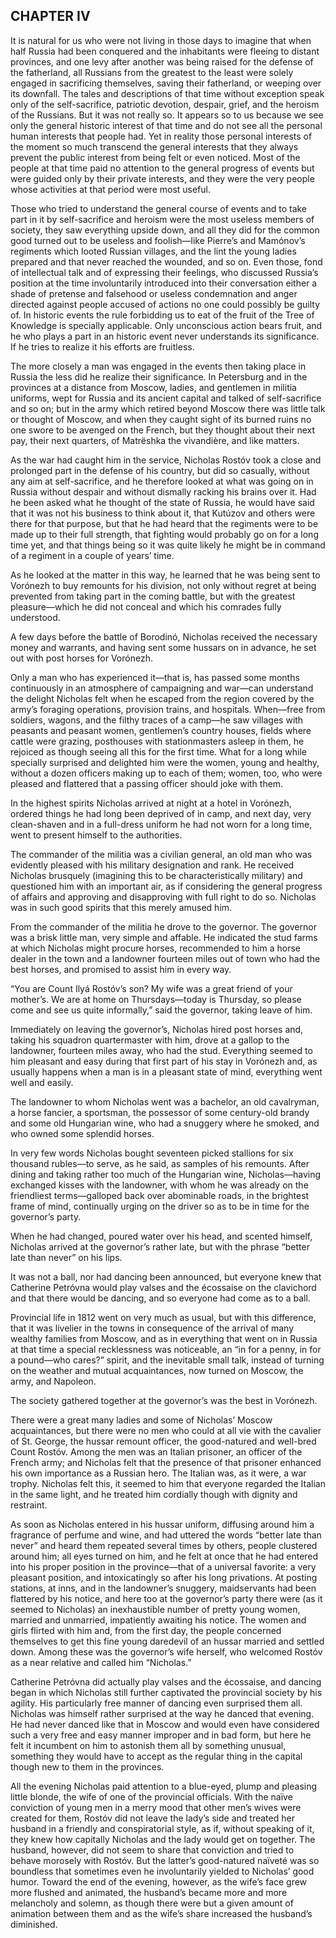 ## CHAPTER IV

It is natural for us who were not living in those days to imagine that
when half Russia had been conquered and the inhabitants were fleeing to
distant provinces, and one levy after another was being raised for the
defense of the fatherland, all Russians from the greatest to the least
were solely engaged in sacrificing themselves, saving their fatherland,
or weeping over its downfall. The tales and descriptions of that time
without exception speak only of the self-sacrifice, patriotic devotion,
despair, grief, and the heroism of the Russians. But it was not really
so. It appears so to us because we see only the general historic
interest of that time and do not see all the personal human interests
that people had. Yet in reality those personal interests of the moment
so much transcend the general interests that they always prevent the
public interest from being felt or even noticed. Most of the people at
that time paid no attention to the general progress of events but were
guided only by their private interests, and they were the very people
whose activities at that period were most useful.

Those who tried to understand the general course of events and to take
part in it by self-sacrifice and heroism were the most useless members
of society, they saw everything upside down, and all they did for the
common good turned out to be useless and foolish—like Pierre’s and
Mamónov’s regiments which looted Russian villages, and the lint the
young ladies prepared and that never reached the wounded, and so on.
Even those, fond of intellectual talk and of expressing their feelings,
who discussed Russia’s position at the time involuntarily introduced
into their conversation either a shade of pretense and falsehood or
useless condemnation and anger directed against people accused of
actions no one could possibly be guilty of. In historic events the rule
forbidding us to eat of the fruit of the Tree of Knowledge is specially
applicable. Only unconscious action bears fruit, and he who plays a part
in an historic event never understands its significance. If he tries to
realize it his efforts are fruitless.

The more closely a man was engaged in the events then taking place in
Russia the less did he realize their significance. In Petersburg and
in the provinces at a distance from Moscow, ladies, and gentlemen in
militia uniforms, wept for Russia and its ancient capital and talked of
self-sacrifice and so on; but in the army which retired beyond Moscow
there was little talk or thought of Moscow, and when they caught sight
of its burned ruins no one swore to be avenged on the French, but they
thought about their next pay, their next quarters, of Matrëshka the
vivandière, and like matters.

As the war had caught him in the service, Nicholas Rostóv took a close
and prolonged part in the defense of his country, but did so casually,
without any aim at self-sacrifice, and he therefore looked at what was
going on in Russia without despair and without dismally racking his
brains over it. Had he been asked what he thought of the state of
Russia, he would have said that it was not his business to think about
it, that Kutúzov and others were there for that purpose, but that he had
heard that the regiments were to be made up to their full strength, that
fighting would probably go on for a long time yet, and that things being
so it was quite likely he might be in command of a regiment in a couple
of years’ time.

As he looked at the matter in this way, he learned that he was being
sent to Vorónezh to buy remounts for his division, not only without
regret at being prevented from taking part in the coming battle, but
with the greatest pleasure—which he did not conceal and which his
comrades fully understood.

A few days before the battle of Borodinó, Nicholas received the
necessary money and warrants, and having sent some hussars on in
advance, he set out with post horses for Vorónezh.

Only a man who has experienced it—that is, has passed some months
continuously in an atmosphere of campaigning and war—can understand the
delight Nicholas felt when he escaped from the region covered by the
army’s foraging operations, provision trains, and hospitals. When—free
from soldiers, wagons, and the filthy traces of a camp—he saw villages
with peasants and peasant women, gentlemen’s country houses, fields
where cattle were grazing, posthouses with stationmasters asleep in
them, he rejoiced as though seeing all this for the first time. What for
a long while specially surprised and delighted him were the women, young
and healthy, without a dozen officers making up to each of them; women,
too, who were pleased and flattered that a passing officer should joke
with them.

In the highest spirits Nicholas arrived at night at a hotel in Vorónezh,
ordered things he had long been deprived of in camp, and next day, very
clean-shaven and in a full-dress uniform he had not worn for a long
time, went to present himself to the authorities.

The commander of the militia was a civilian general, an old man who was
evidently pleased with his military designation and rank. He received
Nicholas brusquely (imagining this to be characteristically military)
and questioned him with an important air, as if considering the general
progress of affairs and approving and disapproving with full right to do
so. Nicholas was in such good spirits that this merely amused him.

From the commander of the militia he drove to the governor. The governor
was a brisk little man, very simple and affable. He indicated the stud
farms at which Nicholas might procure horses, recommended to him a horse
dealer in the town and a landowner fourteen miles out of town who had
the best horses, and promised to assist him in every way.

“You are Count Ilyá Rostóv’s son? My wife was a great friend of your
mother’s. We are at home on Thursdays—today is Thursday, so please come
and see us quite informally,” said the governor, taking leave of him.

Immediately on leaving the governor’s, Nicholas hired post horses and,
taking his squadron quartermaster with him, drove at a gallop to the
landowner, fourteen miles away, who had the stud. Everything seemed to
him pleasant and easy during that first part of his stay in Vorónezh
and, as usually happens when a man is in a pleasant state of mind,
everything went well and easily.

The landowner to whom Nicholas went was a bachelor, an old cavalryman, a
horse fancier, a sportsman, the possessor of some century-old brandy
and some old Hungarian wine, who had a snuggery where he smoked, and who
owned some splendid horses.

In very few words Nicholas bought seventeen picked stallions for six
thousand rubles—to serve, as he said, as samples of his remounts. After
dining and taking rather too much of the Hungarian wine, Nicholas—having
exchanged kisses with the landowner, with whom he was already on the
friendliest terms—galloped back over abominable roads, in the brightest
frame of mind, continually urging on the driver so as to be in time for
the governor’s party.

When he had changed, poured water over his head, and scented himself,
Nicholas arrived at the governor’s rather late, but with the phrase
“better late than never” on his lips.

It was not a ball, nor had dancing been announced, but everyone knew
that Catherine Petróvna would play valses and the écossaise on the
clavichord and that there would be dancing, and so everyone had come as
to a ball.

Provincial life in 1812 went on very much as usual, but with this
difference, that it was livelier in the towns in consequence of the
arrival of many wealthy families from Moscow, and as in everything that
went on in Russia at that time a special recklessness was noticeable, an
“in for a penny, in for a pound—who cares?” spirit, and the inevitable
small talk, instead of turning on the weather and mutual acquaintances,
now turned on Moscow, the army, and Napoleon.

The society gathered together at the governor’s was the best in
Vorónezh.

There were a great many ladies and some of Nicholas’ Moscow
acquaintances, but there were no men who could at all vie with the
cavalier of St. George, the hussar remount officer, the good-natured
and well-bred Count Rostóv. Among the men was an Italian prisoner, an
officer of the French army; and Nicholas felt that the presence of that
prisoner enhanced his own importance as a Russian hero. The Italian
was, as it were, a war trophy. Nicholas felt this, it seemed to him
that everyone regarded the Italian in the same light, and he treated him
cordially though with dignity and restraint.

As soon as Nicholas entered in his hussar uniform, diffusing around him
a fragrance of perfume and wine, and had uttered the words “better late
than never” and heard them repeated several times by others, people
clustered around him; all eyes turned on him, and he felt at once
that he had entered into his proper position in the province—that of
a universal favorite: a very pleasant position, and intoxicatingly so
after his long privations. At posting stations, at inns, and in the
landowner’s snuggery, maidservants had been flattered by his notice, and
here too at the governor’s party there were (as it seemed to Nicholas)
an inexhaustible number of pretty young women, married and unmarried,
impatiently awaiting his notice. The women and girls flirted with him
and, from the first day, the people concerned themselves to get this
fine young daredevil of an hussar married and settled down. Among these
was the governor’s wife herself, who welcomed Rostóv as a near relative
and called him “Nicholas.”

Catherine Petróvna did actually play valses and the écossaise, and
dancing began in which Nicholas still further captivated the provincial
society by his agility. His particularly free manner of dancing even
surprised them all. Nicholas was himself rather surprised at the way he
danced that evening. He had never danced like that in Moscow and would
even have considered such a very free and easy manner improper and in
bad form, but here he felt it incumbent on him to astonish them all by
something unusual, something they would have to accept as the regular
thing in the capital though new to them in the provinces.

All the evening Nicholas paid attention to a blue-eyed, plump and
pleasing little blonde, the wife of one of the provincial officials.
With the naïve conviction of young men in a merry mood that other men’s
wives were created for them, Rostóv did not leave the lady’s side and
treated her husband in a friendly and conspiratorial style, as if,
without speaking of it, they knew how capitally Nicholas and the lady
would get on together. The husband, however, did not seem to share that
conviction and tried to behave morosely with Rostóv. But the
latter’s good-natured naïveté was so boundless that sometimes even he
involuntarily yielded to Nicholas’ good humor. Toward the end of the
evening, however, as the wife’s face grew more flushed and animated, the
husband’s became more and more melancholy and solemn, as though there
were but a given amount of animation between them and as the wife’s
share increased the husband’s diminished.





